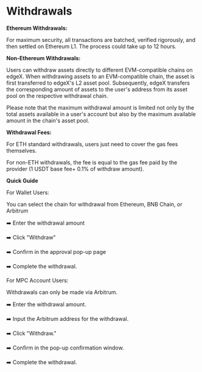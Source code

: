 # Withdrawals

**Ethereum Withdrawals:**

For maximum security, all transactions are batched, verified rigorously, and then settled on Ethereum L1. The process could take up to 12 hours.



**Non-Ethereum Withdrawals:**

Users can withdraw assets directly to different EVM-compatible chains on edgeX. When withdrawing assets to an EVM-compatible chain, the asset is first transferred to edgeX's L2 asset pool. Subsequently, edgeX transfers the corresponding amount of assets to the user's address from its asset pool on the respective withdrawal chain.

Please note that the maximum withdrawal amount is limited not only by the total assets available in a user's account but also by the maximum available amount in the chain's asset pool.



**Withdrawal Fees:**

For ETH standard withdrawals, users just need to cover the gas fees themselves.

For non-ETH withdrawals, the fee is equal to the gas fee paid by the provider (1 USDT base fee+ 0.1% of withdraw amount).



**Quick Guide**

For Wallet Users:

You can select the chain for withdrawal from Ethereum, BNB Chain, or Arbitrum

➡️ Enter the withdrawal amount

➡️ Click "Withdraw"

➡️ Confirm in the approval pop-up page

➡️ Complete the withdrawal.

For MPC Account Users:

Withdrawals can only be made via Arbitrum.

➡️ Enter the withdrawal amount.

➡️ Input the Arbitrum address for the withdrawal.

➡️ Click "Withdraw."

➡️ Confirm in the pop-up confirmation window.

➡️ Complete the withdrawal.
